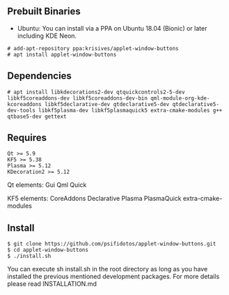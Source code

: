 ## Prebuilt Binaries

- Ubuntu: You can install via a PPA on Ubuntu 18.04 (Bionic) or later including KDE Neon.

```
# add-apt-repository ppa:krisives/applet-window-buttons
# apt install applet-window-buttons
```



## Dependencies

```
# apt install libkdecorations2-dev qtquickcontrols2-5-dev libkf5coreaddons-dev libkf5coreaddons-dev-bin qml-module-org-kde-kcoreaddons libkf5declarative-dev qtdeclarative5-dev qtdeclarative5-dev-tools libkf5plasma-dev libkf5plasmaquick5 extra-cmake-modules g++ qtbase5-dev gettext
```

 

## Requires

    Qt >= 5.9
    KF5 >= 5.38
    Plasma >= 5.12
    KDecoration2 >= 5.12

Qt elements: Gui Qml Quick

KF5 elements: CoreAddons Declarative Plasma PlasmaQuick extra-cmake-modules



## Install

```
$ git clone https://github.com/psifidotos/applet-window-buttons.git
$ cd applet-window-buttons
$ ./install.sh
```

You can execute sh install.sh in the root directory as long as you have installed the previous mentioned development packages. For more details please read INSTALLATION.md